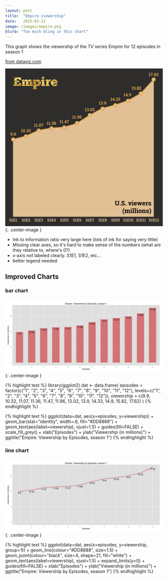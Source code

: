 ```yaml
---
layout: post
title:  "Empire viewership"
date:   2015-03-22
image: /images/empire.png
blurb: "Too much bling in this chart"
---
```

This graph shows the viewership of the TV series Empire for 12 episodes in season 1

[from dataviz.com](http://dadaviz.com/i/3647)

![Empire viewership chart](/images/empire.png){: .center-image }


* Ink to information ratio very large here (lots of ink for saying very little)
* Missing clear axes, so it's hard to make sense of the numbers (what are they relative to, where's 0?)
* x-axis not labeled clearly. S1E1, S1E2, etc...
* better legend needed

## Improved Charts

### bar chart
![Empire viewership chart](/images/empire2.png){: .center-image }

{% highlight text %}
library(ggplot2)
dat <- data.frame(
  episodes = factor(c("1", "2", "3", "4", "5", "6", "7", "8", "9", "10", "11", "12"), levels=c("1", "2", "3", "4", "5", "6", "7", "8", "9", "10", "11", "12")),
  viewership = c(9.9, 10.32, 11.07, 11.36, 11.47, 11.96, 13.02, 13.9, 14.33, 14.9, 15.82, 17.62)
  )
{% endhighlight %}


{% highlight text %}
ggplot(data=dat, aes(x=episodes, y=viewership)) +
  geom_bar(stat="identity", width=.6, fill="#DD8888") +
  geom_text(aes(label=viewership), vjust=1.5) +
  guides(fill=FALSE) +
  scale_fill_grey() +
  xlab("Episodes") + ylab("Viewership (in millions)") +
  ggtitle("Empire: Viewership by Episodes, season 1")
{% endhighlight %}

### line chart
![Empire viewership chart](/images/empire3.png){: .center-image }

{% highlight text %}
ggplot(data=dat, aes(x=episodes, y=viewership, group=1)) +
  geom_line(colour="#DD8888", size=1.5) +
  geom_point(colour="black", size=4, shape=21, fill="white") +
  geom_text(aes(label=viewership), vjust=1.5) +
  expand_limits(y=0) +
  guides(fill=FALSE) +
  xlab("Episodes") + ylab("Viewership (in millions)") +
  ggtitle("Empire: Viewership by Episodes, season 1")
{% endhighlight %}


